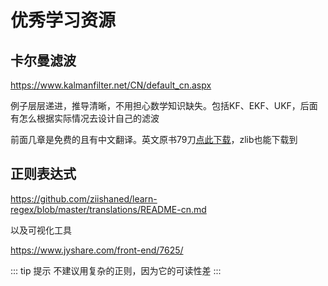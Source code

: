 # 优秀学习资源
## 卡尔曼滤波
https://www.kalmanfilter.net/CN/default_cn.aspx

例子层层递进，推导清晰，不用担心数学知识缺失。包括KF、EKF、UKF，后面有怎么根据实际情况去设计自己的滤波

前面几章是免费的且有中文翻译。英文原书79刀[点此下载](/Kalman%20Filter%20from%20the%20Ground%20Up%20%28Alex%20Becker%29.pdf)，zlib也能下载到

## 正则表达式
https://github.com/ziishaned/learn-regex/blob/master/translations/README-cn.md

以及可视化工具

https://www.jyshare.com/front-end/7625/

::: tip 提示
不建议用复杂的正则，因为它的可读性差
:::
